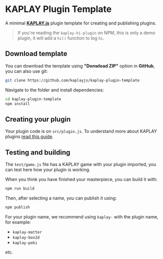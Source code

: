 # KAPLAY Plugin Template

A minimal [**KAPLAY.js**](https://kaplayjs.com) plugin template for creating and
publishing plugins.

> If you're reading the `kaplay-hi-plugin` on NPM, this is only a demo plugin,
> it will add a `hi()` function to log `hi`.

## Download template

You can download the template using **"Donwload ZIP"** option in **GitHub**,
you can also use git:

```sh
git clone https://github.com/kaplayjs/kaplay-plugin-template
```

Navigate to the folder and install dependencies:

```sh
cd kaplay-plugin-template
npm install
```

## Creating your plugin

Your plugin code is on `src/plugin.js`. To understand more about KAPLAY plugins 
[read this guide](https://kaplayjs.com/guides/plugins/).

## Testing and building

The `test/game.js` file has a KAPLAY game with your plugin imported, you can test 
here how your plugin is working.

When you think you have finished your masterpiece, you can build it with:

```sh
npm run build
```

Then, after selecting a name, you can publish it using:

```sh
npm publish
```

For your plugin name, we recommend using `kaplay-` with the plugin name,
for example:

- `kaplay-matter`
- `kaplay-box2d`
- `kaplay-poki`

etc.
